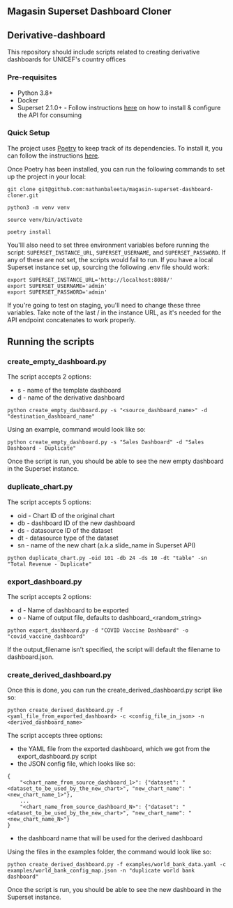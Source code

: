 ## Magasin Superset Dashboard Cloner

## Derivative-dashboard
This repository should include scripts related to creating derivative dashboards for UNICEF's country offices

### Pre-requisites
- Python 3.8+
- Docker
- Superset 2.1.0+ - Follow instructions [here](https://github.com/nathanbaleeta/magasin-superset-dashboard-cloner/blob/main/SUPERSET_SETUP.md) on how to install & configure the API for consuming

### Quick Setup
The project uses [Poetry](https://python-poetry.org/) to keep track of its dependencies. To install it, you can follow the instructions [here](https://python-poetry.org/docs/#installing-with-pipx).

Once Poetry has been installed, you can run the following commands to set up the project in your local:
```
git clone git@github.com:nathanbaleeta/magasin-superset-dashboard-cloner.git

python3 -m venv venv

source venv/bin/activate

poetry install
```

You'lll also need to set three environment variables before running the script: ```SUPERSET_INSTANCE_URL```, ```SUPERSET_USERNAME```, and ```SUPERSET_PASSWORD```. If any of these are not set, the scripts would fail to run. If you have a local Superset instance set up, sourcing the following .env file should work:

```
export SUPERSET_INSTANCE_URL='http://localhost:8088/'
export SUPERSET_USERNAME='admin'
export SUPERSET_PASSWORD='admin'
```

If you're going to test on staging, you'll need to change these three variables. Take note of the last / in the instance URL, as it's needed for the API endpoint concatenates to work properly.

## Running the scripts

### create_empty_dashboard.py
The script accepts 2 options:

- s - name of the template dashboard
- d - name of the derivative dashboard

```
python create_empty_dashboard.py -s "<source_dashboard_name>" -d "destination_dashboard_name"
```

Using an example, command would look like so:

```
python create_empty_dashboard.py -s "Sales Dashboard" -d "Sales Dashboard - Duplicate"
```
Once the script is run, you should be able to see the new empty dashboard in the Superset instance.

### duplicate_chart.py
The script accepts 5 options:
- oid - Chart ID of the original chart
- db - dashboard ID of the new dashboard
- ds - datasource ID of the dataset
- dt - datasource type of the dataset
- sn - name of the new chart (a.k.a slide_name in Superset API)

```
python duplicate_chart.py -oid 101 -db 24 -ds 10 -dt "table" -sn "Total Revenue - Duplicate"
```

### export_dashboard.py
The script accepts 2 options:
- d - Name of dashboard to be exported
- o - Name of output file, defaults to dashboard_<random_string>

```
python export_dashboard.py -d "COVID Vaccine Dashboard" -o "covid_vaccine_dashboard"
```
If the output_filename isn't specified, the script will default the filename to dashboard.json.

### create_derived_dashboard.py
Once this is done, you can run the create_derived_dashboard.py script like so:
```
python create_derived_dashboard.py -f <yaml_file_from_exported_dashboard> -c <config_file_in_json> -n <derived_dashboard_name>
```

The script accepts three options:
- the YAML file from the exported dashboard, which we got from the export_dashboard.py script
- the JSON config file, which looks like so:
```
{
    "<chart_name_from_source_dashboard_1>": {"dataset": "<dataset_to_be_used_by_the_new_chart>", "new_chart_name": "<new_chart_name_1>"},
    ...
    "<chart_name_from_source_dashboard_N>": {"dataset": "<dataset_to_be_used_by_the_new_chart>", "new_chart_name": "<new_chart_name_N>"}
}
```
- the dashboard name that will be used for the derived dashboard

Using the files in the examples folder, the command would look like so:
```
python create_derived_dashboard.py -f examples/world_bank_data.yaml -c examples/world_bank_config_map.json -n "duplicate world bank dashboard"
```

Once the script is run, you should be able to see the new dashboard in the Superset instance.


